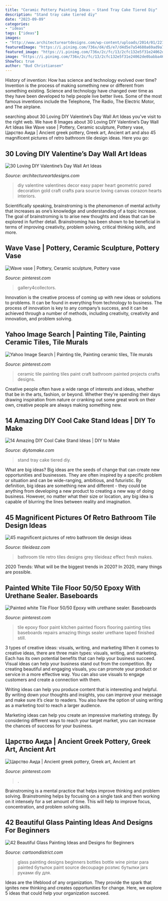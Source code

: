 ```yaml
---
title: "Ceramic Pottery Painting Ideas ~ Stand Tray Cake Tiered Diy"
description: "Stand tray cake tiered diy"
date: "2023-09-09"
categories:
- "ideas"
tags: ["ideas"]
images:
- "http://www.architectureartdesigns.com/wp-content/uploads/2014/01/2218-630x839.jpg"
featuredImage: "https://i.pinimg.com/736x/d4/d5/e7/d4d5e7a54680a69ad9a73795046481df.jpg"
featured_image: "https://i.pinimg.com/736x/2c/fc/13/2cfc132e5f31e24062de0babba465fec--white-tile-floors-white-tiles.jpg"
image: "https://i.pinimg.com/736x/2c/fc/13/2cfc132e5f31e24062de0babba465fec--white-tile-floors-white-tiles.jpg"
ShowToc: true
author: "Bud Christiansen"
---
```



History of invention: How has science and technology evolved over time?
Invention is the process of making something new or different from something existing. Science and technology have changed over time as they have been developed to help people live better lives. Some of the most famous inventions include the Telephone, The Radio, The Electric Motor, and The airplane.

	

		
searching about 30 Loving DIY Valentine’s Day Wall Art Ideas you've visit to the right web. We have 8 Images about 30 Loving DIY Valentine’s Day Wall Art Ideas like Wave vase | Pottery, Ceramic sculpture, Pottery vase, Царство Аида | Ancient greek pottery, Greek art, Ancient art and also 45 magnificent pictures of retro bathroom tile design ideas. Here you go:
		
    
## 30 Loving DIY Valentine’s Day Wall Art Ideas

<img loading=lazy src="http://www.architectureartdesigns.com/wp-content/uploads/2014/01/2218-630x839.jpg" onerror="this.onerror=null;this.src='https://tse1.mm.bing.net/th?id=OIP.8TK65HhsuaHPwM2SS1-nNAHaJ3&amp;pid=15.1';" alt="30 Loving DIY Valentine’s Day Wall Art Ideas">

_Source: architectureartdesigns.com_

>diy valentine valentines decor easy paper heart geometric pared decoration gold craft crafts para source loving canvas corazon hearts interiors. 

	

Scientifically speaking, brainstroming is the phenomenon of mental activity that increases as one’s knowledge and understanding of a topic increase. The goal of brainstroming is to arise new thoughts and ideas that can be explored in further detail. Brainstroming has been shown to be beneficial in terms of improving creativity, problem solving, critical thinking skills, and more.

    
## Wave Vase | Pottery, Ceramic Sculpture, Pottery Vase

<img loading=lazy src="https://i.pinimg.com/736x/41/63/58/416358a3824aa83c47e7eb6ac481d015--beach-house-decor-beach-houses.jpg" onerror="this.onerror=null;this.src='https://tse1.mm.bing.net/th?id=OIP.ksFXR4wuS0D-1zN3RpuTIQAAAA&amp;pid=15.1';" alt="Wave vase | Pottery, Ceramic sculpture, Pottery vase">

_Source: pinterest.com_

>gallery4collectors. 

	

Innovation is the creative process of coming up with new ideas or solutions to problems. It can be found in everything from technology to business. The process of innovation is key to any company’s success, and it can be achieved through a number of methods, including creativity, creativity and innovation, and problem solving.

    
## Yahoo Image Search | Painting Tile, Painting Ceramic Tiles, Tile Murals

<img loading=lazy src="https://i.pinimg.com/736x/04/61/0e/04610e543f90b4798155b43e66808872--ceramic-tile-crafts-painting-ceramic-tiles.jpg" onerror="this.onerror=null;this.src='https://tse2.mm.bing.net/th?id=OIP.dzdem9Pgj7802yjEkfDnqQHaE6&amp;pid=15.1';" alt="Yahoo Image Search | Painting tile, Painting ceramic tiles, Tile murals">

_Source: pinterest.com_

>ceramic tile painting tiles paint craft bathroom painted projects crafts designs. 

	

Creative people often have a wide range of interests and ideas, whether that be in the arts, fashion, or beyond. Whether they're spending their days drawing inspiration from nature or cranking out some great work on their own, creative people are always making something new.

    
## 14 Amazing DIY Cool Cake Stand Ideas | DIY To Make

<img loading=lazy src="http://www.diytomake.com/wp-content/uploads/2017/02/Tiered-Tray-Cake-Stand.jpg" onerror="this.onerror=null;this.src='https://tse4.mm.bing.net/th?id=OIP.8Vd_7T4H3sBsNZEnjvNK2AHaLI&amp;pid=15.1';" alt="14 Amazing DIY Cool Cake Stand Ideas | DIY to Make">

_Source: diytomake.com_

>stand tray cake tiered diy. 

	

What are big ideas?
Big ideas are the seeds of change that can create new opportunities and businesses. They are often inspired by a specific problem or situation and can be wide-ranging, ambitious, and futuristic. By definition, big ideas are something new and different - they could be anything from developing a new product to creating a new way of doing business. However, no matter what their size or location, any big idea is capable of blurring the lines between reality and imagination.

    
## 45 Magnificent Pictures Of Retro Bathroom Tile Design Ideas

<img loading=lazy src="http://www.tileideaz.com/wp-content/uploads/2015/09/retro-blue-that-makes-fresh-effect-for-the-bathroom.jpg" onerror="this.onerror=null;this.src='https://tse1.mm.bing.net/th?id=OIP.pk5fV9lftofyuC4ewpG27AHaLG&amp;pid=15.1';" alt="45 magnificent pictures of retro bathroom tile design ideas">

_Source: tileideaz.com_

>bathroom tile retro tiles designs grey tileideaz effect fresh makes. 

	

2020 Trends: What will be the biggest trends in 2020?
In 2020, many things are possible.

    
## Painted White Tile Floor 50/50 Epoxy With Urethane Sealer. Baseboards

<img loading=lazy src="https://i.pinimg.com/736x/2c/fc/13/2cfc132e5f31e24062de0babba465fec--white-tile-floors-white-tiles.jpg" onerror="this.onerror=null;this.src='https://tse4.mm.bing.net/th?id=OIP.8Wap8GZmoawt6cUhuvBlPgHaJ3&amp;pid=15.1';" alt="Painted white Tile Floor 50/50 Epoxy with urethane sealer. Baseboards">

_Source: pinterest.com_

>tile epoxy floor paint kitchen painted floors flooring painting tiles baseboards repairs amazing things sealer urethane taped finished still. 

	

3 types of creative ideas: visuals, writing, and marketing
When it comes to creative ideas, there are three main types: visuals, writing, and marketing. Each has its own potential benefits that can help your business succeed.
Visual ideas can help your business stand out from the competition. By creating beautiful and engaging visuals, you can promote your product or service in a more effective way. You can also use visuals to engage customers and create a connection with them.

Writing ideas can help you produce content that is interesting and helpful. By writing down your thoughts and insights, you can improve your message and make sure it’s clear to readers. You also have the option of using writing as a marketing tool to reach a larger audience.

Marketing ideas can help you create an impressive marketing strategy. By considering different ways to reach your target market, you can increase the chances of success for your business.

    
## Царство Аида | Ancient Greek Pottery, Greek Art, Ancient Art

<img loading=lazy src="https://i.pinimg.com/736x/d4/d5/e7/d4d5e7a54680a69ad9a73795046481df.jpg" onerror="this.onerror=null;this.src='https://tse1.mm.bing.net/th?id=OIP.SiQno_VWGyZJefiG3oMWXwHaM0&amp;pid=15.1';" alt="Царство Аида | Ancient greek pottery, Greek art, Ancient art">

_Source: pinterest.com_

>. 

	

Brainstroming is a mental practice that helps improve thinking and problem solving. Brainstroming helps by focusing on a single task and then working on it intensely for a set amount of time. This will help to improve focus, concentration, and problem solving skills.

    
## 42 Beautiful Glass Painting Ideas And Designs For Beginners

<img loading=lazy src="http://www.cartoondistrict.com/wp-content/uploads/2017/07/Glass-Painting-Ideas-and-Designs-for-Beginnersf2ea3749dc007de2af53279db97b42d9.jpg" onerror="this.onerror=null;this.src='https://tse2.mm.bing.net/th?id=OIP.-FN5N7bMu4IQ_7PvA9KddAHaJ4&amp;pid=15.1';" alt="42 Beautiful Glass Painting Ideas and Designs for Beginners">

_Source: cartoondistrict.com_

>glass painting designs beginners bottles bottle wine pintar para painted бутылок paint source decoupage розпис бутылки jars руками diy для. 

	

Ideas are the lifeblood of any organization. They provide the spark that ignites new thinking and creates opportunities for change. Here, we explore 5 ideas that could help your organization succeed.


